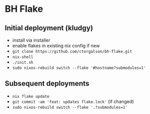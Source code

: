 # BH Flake

## Initial deployment (kludgy)

- install via installer
- enable flakes in existing nix config if new
- `git clone https://github.com/ctorgalson/bh-flake.git`
- `nix-shell`
- `./init.sh`
- `sudo nixos-rebuild switch --flake '#hostname?submodules=1'`

## Subsequent deployments

- `nix flake update`
- `git commit -am 'feat: updates flake.lock'` (if changed)
- `sudo nixos-rebuild switch --flake '.?submodules=1'`

